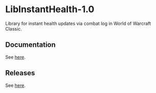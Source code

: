 # LibInstantHealth-1.0

Library for instant health updates via combat log in World of Warcraft Classic.

## Documentation

See [here](https://www.curseforge.com/wow/addons/libinstanthealth-1-0).

## Releases

See [here](https://www.curseforge.com/wow/addons/libinstanthealth-1-0/files).
